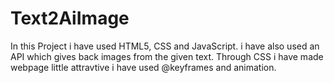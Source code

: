 # Text2AiImage
In this Project i have used HTML5, CSS and JavaScript.
i have also used an API which gives back images from the given text.
Through CSS i have made webpage little attravtive i have used @keyframes and animation.
